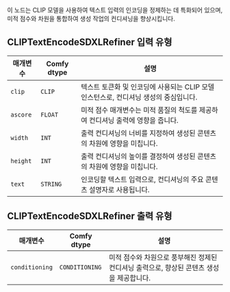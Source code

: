 이 노드는 CLIP 모델을 사용하여 텍스트 입력의 인코딩을 정제하는 데 특화되어 있으며, 미적 점수와 차원을 통합하여 생성 작업의 컨디셔닝을 향상시킵니다.

## CLIPTextEncodeSDXLRefiner 입력 유형

| 매개변수 | Comfy dtype | 설명 |
| --- | --- | --- |
| `clip` | `CLIP` | 텍스트 토큰화 및 인코딩에 사용되는 CLIP 모델 인스턴스로, 컨디셔닝 생성의 중심입니다. |
| `ascore` | `FLOAT` | 미적 점수 매개변수는 미적 품질의 척도를 제공하여 컨디셔닝 출력에 영향을 줍니다. |
| `width` | `INT` | 출력 컨디셔닝의 너비를 지정하여 생성된 콘텐츠의 차원에 영향을 미칩니다. |
| `height` | `INT` | 출력 컨디셔닝의 높이를 결정하여 생성된 콘텐츠의 차원에 영향을 미칩니다. |
| `text` | `STRING` | 인코딩할 텍스트 입력으로, 컨디셔닝의 주요 콘텐츠 설명자로 사용됩니다. |

## CLIPTextEncodeSDXLRefiner 출력 유형

| 매개변수 | Comfy dtype | 설명 |
| --- | --- | --- |
| `conditioning` | `CONDITIONING` | 미적 점수와 차원으로 풍부해진 정제된 컨디셔닝 출력으로, 향상된 콘텐츠 생성을 제공합니다. |
